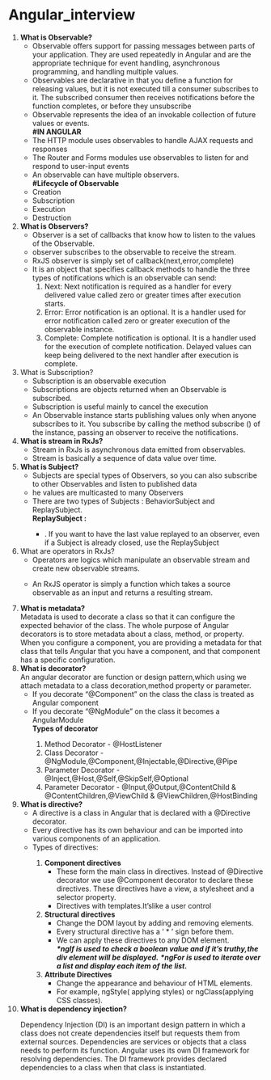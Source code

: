 # Angular_interview

<ol>
  <li>
    <b>What is Observable?</b>
    <ul>
      <li>Observable offers support for passing messages between parts of your application. They are used repeatedly in Angular and are the appropriate technique for event handling, asynchronous programming, and handling multiple values.</li>
         <li>Observables are declarative in that you define a function for releasing values, but it is not executed till a consumer subscribes to it. The subscribed consumer then receives notifications before the function completes, or before they unsubscribe</li>
      <li>Observable represents the idea of an invokable collection of future values or events.</li>
      <b>#IN ANGULAR</b>
      <li>
        The HTTP module uses observables to handle AJAX requests and responses
      </li>
      <li>The Router and Forms modules use observables to listen for and respond to user-input events</li>
      <li>An observable can have multiple observers.</li>
      <b> #Lifecycle of Observable</b>
      <li>Creation</li>
      <li>Subscription</li>
      <li>Execution</li>
      <li>Destruction</li>
    </ul>
  </li>
  <li>
    <b>What is Observers?</b>
    <ul>
      <li>
        Observer is a set of callbacks that know how to listen to the values of the Observable.
      </li>
      <li>
        observer subscribes to the observable to receive the stream.
      </li>
      <li>
      RxJS observer is simply set of callback(next,error,complete)
      </li>
      <li>
        It is an object that specifies callback methods to handle the three types of notifications which is an observable can send:
        <ol>
          <li>
            Next: Next notification is required as a handler for every delivered value called zero or greater times after execution starts.
          </li>
          <li>
            Error: Error notification is an optional. It is a handler used for error notification called zero or greater execution of the observable instance.
          </li>
          <li>
            Complete: Complete notification is optional. It is a handler used for the execution of complete notification. Delayed values can keep being delivered to the next handler after execution is complete.
          </li>
        </ol>
      </li>
    </ul>
  </li>
  <li>
    What is Subscription?
    <ul>
      <li>
        Subscription is an observable execution
      </li>
      <li>
        Subscriptions are objects returned when an Observable is subscribed.
      </li>
      <li>
        Subscription is useful mainly to cancel the execution
      </li>
      <li>
        An Observable instance starts publishing values only when anyone subscribes to it. You subscribe by calling the method subscribe () of the instance, passing an observer to receive the notifications.
      </li>
    </ul>
  </li>
  <li>
    <b>What is stream in RxJs?</b>
    <ul>
      <li>Stream in RxJs is asynchronous data emitted from observables.</li>
      <li>Stream is basically a sequence of data value over time.</li>
    </ul>
   </li>
    <li>
      <b>What is Subject?</b>
      <ul>
        <li>
        Subjects are special types of Observers, so you can also subscribe to other Observables and listen to published data
        </li>
        <li>
          he values are multicasted to many Observers
        </li>
        <li>There are two types of Subjects : BehaviorSubject and ReplaySubject.</li>
        <b>ReplaySubject :</b>
        <ul>
          <li>
          . If you want to have the last value replayed to an observer, even if a Subject is already closed, use the ReplaySubject
          </li>
         </ul>
      </ul>
  </li>
      <li>
        What are operators in RxJs?
        <ul>
          <li>
          Operators are logics which manipulate an observable stream and create new observable streams.
          </li>
          <li>
            
An RxJS operator is simply a function which takes a source observable as an input and returns a resulting stream.
          </li>
        </ul>
  </li>
 <li>
   <b>What is metadata?</b><br>
 Metadata is used to decorate a class so that it can configure the expected behavior of the class.
The whole purpose of Angular decorators is to store metadata about a class, method, or property. When you configure a component, you are providing a metadata for that class that tells Angular that you have a component, and that component has a specific configuration.
 </li>
  <li>
       <b>What is decorator?</b><br>
    An angular decorator are function or design pattern,which using we attach metadata to a class decoration,method property or parameter.
    <br>
    <ul>
      <li>If you decorate “@Component” on the class the class is treated as Angular component</li>
      <li>If you decorate “@NgModule” on the class it becomes a AngularModule</li>
      <b>Types of decorator</b>
       <ol>
        <li>Method Decorator - @HostListener</li>
        <li>Class Decorator - @NgModule,@Component,@Injectable,@Directive,@Pipe</li>
        <li>Parameter Decorator - @Inject,@Host,@Self,@SkipSelf,@Optional</li>
        <li>Parameter Decorator - @Input,@Output,@ContentChild & @ContentChildren,@ViewChild & @ViewChildren,@HostBinding</li>
       </ol>
    </ul>
  </li>
  <li>
    <b>What is directive?</b>
    <ul>
      <li>A directive is a class in Angular that is declared with a @Directive decorator.</li>
      <li>Every directive has its own behaviour and can be imported into various components of an application.</li>
      <li>Types of directives:</li>
      <ol>
        <li>
          <b>Component directives</b>
          <ul>
            <li>These form the main class in directives. Instead of @Directive decorator we use @Component decorator to declare these directives. These directives have a view, a stylesheet and a selector property.</li>
            <li>Directives with templates.It’slike a user control</li>
          </ul>
        </li>
         <li>
          <b>Structural directives</b>
          <ul>
            <li>Change the DOM layout by adding and removing elements.</li>
            <li>Every structural directive has a ‘ * ’ sign before them.</li>
            <li>We can apply these directives to any DOM element.</li>
            <b><i>*ngIf is used to check a boolean value and if it’s truthy,the div element will be displayed.</i></b>
             <b><i>*ngFor is used to iterate over a list and display each item of the list.</i></b>
          </ul>
        </li>
         <li>
          <b>Attribute Directives</b>
          <ul>
            <li>Change the appearance and behaviour of HTML elements.</li>
            <li>For example, ngStyle( applying styles) or ngClass(applying CSS classes).</li>
          </ul>
        </li>
      </ol>
    </ul>
  </li>
  <li>
    <b>What is dependency injection?</b>
    <p>Dependency Injection (DI) is an important design pattern in which a class does not create dependencies itself but requests them from external sources. Dependencies are services or objects that a class needs to perform its function. Angular uses its own DI framework for resolving dependencies. The DI framework provides declared dependencies to a class when that class is instantiated.</p>
  </li>
<ol>
